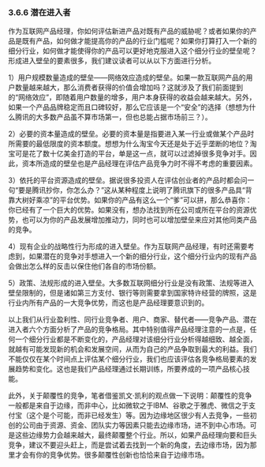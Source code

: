 ### 3.6.6 潜在进入者

作为互联网产品经理，你如何评估新进产品对既有产品的威胁呢？或者如果你的产品是既有产品，如何做才能提高你的产品的行业门槛呢？如果你打算打入一个新的细分行业，如何做才能使得你的产品可以更好地克服进入这个细分行业的壁垒呢？形成进入壁垒的要素很多，我们建议读者可以从以下方面进行分析。

1）用户规模数量造成的壁垒——网络效应造成的壁垒。如果一款互联网产品的用户数量越来越大，那么消费者获得的价值会增加吗？这就涉及了我们前面提到的“网络效应”，即随着用户数量的增多，用户本身获得的收益会越来越大。另外，如果一个产品品牌稳定而且口碑较好，那么它应该是一个“安全”的选择（想想为什么腾讯的大多数产品虽不算市场第一，但也总能占据市场前三？）。

2）必要的资本量造成的壁垒。必要的资本量是指要进入某一行业或做某个产品时所需要的最低限度的资本额度。想想为什么淘宝今天还是处于近乎垄断的地位？淘宝可是花了数十亿美金打造的平台，单是这一点，就可以过滤掉很多竞争对手。因此，资本所造成的壁垒也是产品经理在评估产品竞争力时不得不考虑的重要因素。

3）依托的平台资源造成的壁垒。据说很多投资人在评估创业者的产品时都会问一句“要是腾讯抄你，你怎么办？”这从某种程度上说明了腾讯旗下的很多产品具“背靠大树好乘凉”的平台优势。如果你的产品有这么一个“爹”可以拼，那么恭喜你：你已经有了一个巨大的优势。如果没有，想办法找到所在公司或所在平台的资源优势，也可以为你的产品发展增加推动力，同时也可以增加壁垒来应对其他同类产品的竞争。

4）现有企业的战略性行为形成的进入壁垒。作为互联网产品经理，有时还需要考虑到，如果潜在的竞争对手想进入一个新的细分行业，这个细分行业内的现有产品会做出怎么样的反击以保住他们各自的市场份额。

5）政策、法规形成的进入壁垒。大多数互联网细分行业是没有政策、法规等进入壁垒限制的，但是诸如第三方支付、银行等则需要拿到国家特许经营的牌照，这是行业内所有产品的一大竞争优势，而这也是产品经理要意识到的。

以上我们从行业盈利性、同行业竞争者、用户、商家、替代者——竞争产品、潜在进入者六个方面分析了产品的竞争格局。其中特别值得产品经理注意的一点是，任何一个细分行业都是不断变化的，产品经理对该细分行业分析得越细致、越全面，就越有可能发现新的机会和发展空间，从而为自己的产品争取到最大的利益。我们不能仅仅在某个时间点上评估某个细分行业，我们也应该评估各竞争格局要素的发展趋势和变化。这也是我们产品经理通过长期训练，所要养成的一项产品核心技能。

此外，关于颠覆性的竞争，笔者借鉴凯文·凯利的观点做一下说明：颠覆性的竞争一般都是来自于边缘，而非中心，比如微软之于IBM、谷歌之于雅虎、微信之于支付宝（这个是个可能，而非已经发生）等。因为边缘地区很少有人去竞争，一些初创的公司由于资源、资金、团队实力等因素只能去边缘市场，进不到中心市场。可是这些边缘势力会越来越大，最终颠覆整个行业。所以，如果产品经理向要和巨头竞争，建议不要迎头赶上，而是尝试着去找到一个新的角度，去边缘市场，因为那里才会有你的竞争优势。很多颠覆性创新也恰恰来自于边缘市场。
